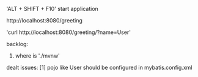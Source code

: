 'ALT + SHIFT + F10' start application

http://localhost:8080/greeting

'curl http://localhost:8080/greeting/?name=User'

backlog:
1. where is './mvnw'


dealt issues:
[1] pojo like User should be configured in mybatis.config.xml
